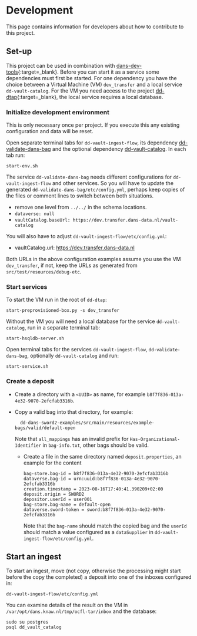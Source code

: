 Development
===========
This page contains information for developers about how to contribute to this project.

Set-up
------
This project can be used in combination with  [dans-dev-tools]{:target=_blank}. 
Before you can start it as a service some dependencies must first be started.
For one dependency you have the choice between a Virtual Machine (VM) `dev_transfer`
and a local service `dd-vault-catalog`. For the VM you need access to the project [dd-dtap]{:target=_blank},
the local service requires a local database.

[dans-dev-tools]: https://github.com/DANS-KNAW/dans-dev-tools#readme
[dd-dtap]: https://github.com/DANS-KNAW/dd-dtap#readme
[dd-validate-dans-bag]: https://github.com/DANS-KNAW/dd-validate-dans-bag#readme
[dd-vault-catalog]: https://github.com/DANS-KNAW/dd-vault-catalog#readme

### Initialize development environment

This is only necessary once per project. If you execute this any existing configuration and data will be reset.

Open separate terminal tabs for `dd-vault-ingest-flow`, its dependency [dd-validate-dans-bag]
and the optional dependency [dd-vault-catalog]. In each tab run:

```commandline
start-env.sh
```

The service `dd-validate-dans-bag` needs different configurations for `dd-vault-ingest-flow` and other services. 
So you will have to update the generated `dd-validate-dans-bag/etc/config.yml`,
perhaps keep copies of the files or comment lines to switch between both situations.

* remove one level from `../../` in the schema locations.
* `dataverse: null`
* `vaultCatalog.baseUrl: https://dev.transfer.dans-data.nl/vault-catalog`

You will also have to adjust `dd-vault-ingest-flow/etc/config.yml`:

* vaultCatalog.url: https://dev.transfer.dans-data.nl

Both URLs in the above configuration examples assume you use the VM `dev_transfer`, 
if not, keep the URLs as generated from `src/test/resources/debug-etc`.

### Start services

To start the VM run in the root of `dd-dtap`:

```commandline
start-preprovisioned-box.py -s dev_transfer
```

Without the VM you will need a local database for the service `dd-vault-catalog`, run in a separate terminal tab:

```commandline
start-hsqldb-server.sh
```

Open terminal tabs for the services `dd-vault-ingest-flow`, `dd-validate-dans-bag`, optionally `dd-vault-catalog` and run:

```commandline
start-service.sh
```

### Create a deposit

* Create a directory with a `<UUID>` as name, for example `b8f7f836-013a-4e32-9070-2efcfab3316b`.
* Copy a valid bag into that directory, for example:

        dd-dans-sword2-examples/src/main/resources/example-bags/valid/default-open

  Note that `all_mappings` has an invalid prefix for `Has-Organizational-Identifier` in `bag-info.txt`,
  other bags should be valid.

  * Create a file in the same directory named `deposit.properties`, an example for the content

        bag-store.bag-id = b8f7f836-013a-4e32-9070-2efcfab3316b
        dataverse.bag-id = urn:uuid:b8f7f836-013a-4e32-9070-2efcfab3316b
        creation.timestamp = 2023-08-16T17:40:41.390209+02:00
        deposit.origin = SWORD2
        depositor.userId = user001
        bag-store.bag-name = default-open
        dataverse.sword-token = sword:b8f7f836-013a-4e32-9070-2efcfab3316b

    Note that the `bag-name` should match the copied bag and the `userId` should match a value configured as a `dataSupplier` in `dd-vault-ingest-flow/etc/config.yml`.

## Start an ingest

To start an ingest, move (not copy, otherwise the processing might start before the copy the completed)
a deposit into one of the inboxes configured in:

    dd-vault-ingest-flow/etc/config.yml

You can examine details of the result on the VM in `/var/opt/dans.knaw.nl/tmp/ocfl-tar/inbox`
and the database: 

    sudo su postgres
    psql dd_vault_catalog
